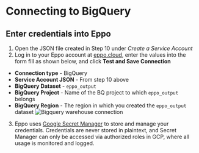 # Connecting to BigQuery

## Enter credentials into Eppo

1. Open the JSON file created in Step 10 under _Create a Service Account_
2. Log in to your Eppo account at [eppo.cloud](https://eppo.cloud/), enter the values into the form fill as shown below, and click **Test and Save Connection**
 - **Connection type** - BigQuery
 - **Service Account JSON** - From step 10 above
 - **BigQuery Dataset** - `eppo_output`
 - **BigQuery Project** - Name of the BQ project to which `eppo_output` belongs
 - **BigQuery Region** - The region in which you created the `eppo_output` dataset
   ![Bigquery warehouse connection](../../../static/img/connecting-data/BigQuery-Connection-UI_V2.png)
3. Eppo uses [Google Secret Manager](https://cloud.google.com/secret-manager) to store and manage your credentials. Credentials are never stored in plaintext, and Secret Manager can only be accessed via authorized roles in GCP, where all usage is monitored and logged.
